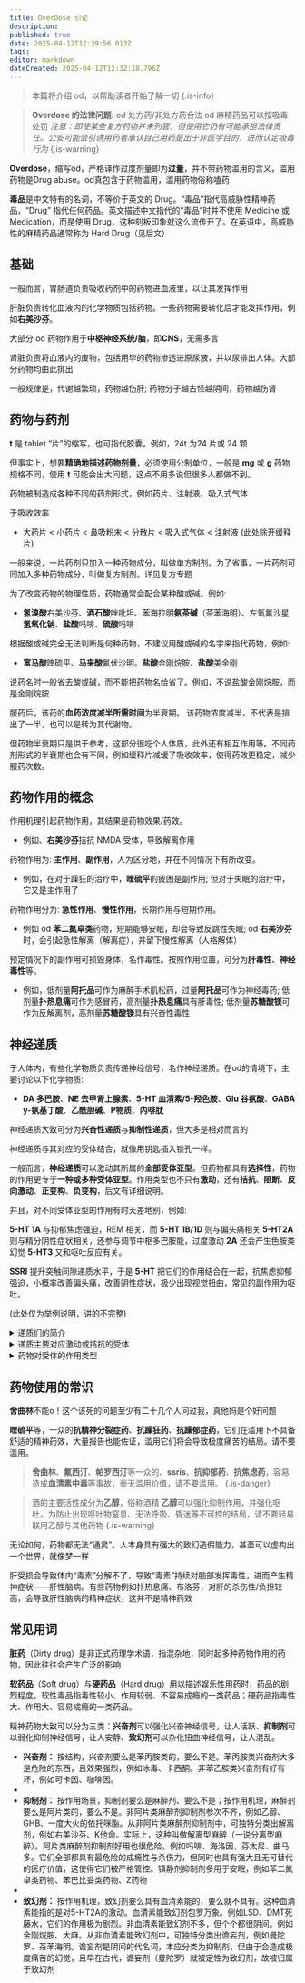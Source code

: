 ```yaml
---
title: OverDose 引论
description: 
published: true
date: 2025-04-12T12:39:56.013Z
tags: 
editor: markdown
dateCreated: 2025-04-12T12:32:18.796Z
---
```


> 本篇将介绍 od，以帮助读者开始了解一切
{.is-info}

> **Overdose 的法律问题:**
> od 处方药/非处方药合法
> od 麻精药品可以按吸毒处罚
> *注意：即使某些复方药物并未列管，但使用它仍有可能承担法律责任。公安可能会引诱用药者承认自己用药是出于非医学目的，进而认定吸毒行为*
{.is-warning}

**Overdose**，缩写od，严格译作过度剂量即为**过量**，并不带药物滥用的含义，滥用药物是Drug abuse。od真包含于药物滥用，滥用药物俗称嗑药

**毒品**是中文特有的名词，不等价于英文的 Drug。“毒品”指代高威胁性精神药品，“Drug” 指代任何药品。英文描述中文指代的“毒品”时并不使用 Medicine 或 Medication，而是使用 Drug，这种刻板印象就这么流传开了。在英语中，高威胁性的麻精药品通常称为 Hard Drug（见后文）

## 基础

一般而言，胃肠道负责吸收药剂中的药物进血液里，以让其发挥作用

肝脏负责转化血液内的化学物质包括药物。一些药物需要转化后才能发挥作用，例如**右美沙芬**。

大部分 od 药物作用于**中枢神经系统/脑**，即**CNS**，无需多言

肾脏负责将血液内的废物，包括用毕的药物渗透进原尿液，并以尿排出人体。大部分药物均由此排出

一般规律是，代谢越繁琐，药物越伤肝; 药物分子越古怪越阴间，药物越伤肾

## 药物与药剂

**t** 是 tablet “片”的缩写，也可指代胶囊。例如，24t 为24 片或 24 颗

但事实上，想要**精确地描述药物剂量**，必须使用公制单位，一般是 **mg** 或 **g**
药物规格不同，使用 **t** 可能会出大问题，这点不用多说但很多人都做不到。

药物被制造成各种不同的药剂形式，例如药片、注射液、吸入式气体

于吸收效率
*   大药片 < 小药片 < 鼻吸粉末 < 分散片 < 吸入式气体 < 注射液
    (此处除开缓释片)

一般来说，一片药剂只加入一种药物成分，叫做单方制剂。为了省事，一片药剂可同加入多种药物成分，叫做复方制剂。详见复方专题

为了改变药物的物理性质，药物通常会配合某种酸或碱。例如:
*   **氢溴酸**右美沙芬、**酒石酸**唑吡坦、苯海拉明**氨茶碱**（茶苯海明）、左氧氟沙星**氢氧化钠**、**盐酸**吗啡、**硫酸**吗啡

根据酸或碱完全无法判断是何种药物，不建议用酸或碱的名字来指代药物，例如:
*   **富马酸**喹硫平、**马来酸**氟伏沙明。**盐酸**金刚烷胺、**盐酸**美金刚

说药名时一般省去酸或碱，而不能把药物名给省了。例如，不说盐酸金刚烷胺，而是金刚烷胺

服药后，该药的**血药浓度减半所需时间**为半衰期。
该药物浓度减半，不代表是排出了一半，也可以是转为其代谢物。

但药物半衰期只是供于参考，这部分很吃个人体质，此外还有相互作用等。不同药剂形式的半衰期也会有不同，例如缓释片减缓了吸收效率，使得药效更稳定，减少服药次数。

## 药物作用的概念

作用机理引起药物作用，其结果是药物效果/药效。
*   例如、**右美沙芬**拮抗 NMDA 受体，导致解离作用

药物作用为: **主作用**、**副作用**，人为区分地，并在不同情况下有所改变。
*   例如，在对于躁狂的治疗中，**喹硫平**的疲困是副作用; 但对于失眠的治疗中，它又是主作用了

药物作用分为: **急性作用**、**慢性作用**，长期作用与短期作用。
*   例如 od **苯二氮卓类**药物，短期能够安眠，却会导致反跳性失眠; od **右美沙芬**时，会引起急性解离（解离症），并留下慢性解离（人格解体）

预定情况下的副作用可损毁身体，名作毒性。按照作用位置，可分为**肝毒性**、**神经毒性**等。
*   例如，低剂量**阿托品**可作为麻醉手术肌松药，过量**阿托品**可作为神经毒药; 低剂量**扑热息痛**可作为感冒药，高剂量**扑热息痛**具有肝毒性; 低剂量**苏糖酸镁**可作为反解离剂，高剂量**苏糖酸镁**具有兴奋性毒性

## 神经递质

于人体内，有些化学物质负责传递神经信号，名作神经递质。在od的情境下，主要讨论以下化学物质:
*   **DA 多巴胺**、**NE 去甲肾上腺素**、**5-HT 血清素/5-羟色胺**、**Glu 谷氨酸**、**GABA y-氨基丁酸**、**乙酰胆碱**、**P物质**、**内啡肽**

神经递质大致可分为**兴奋性递质**与**抑制性递质**，但大多是相对而言的

神经递质与其对应的受体结合，就像用钥匙插入锁孔一样。

一般而言，**神经递质**可以激动其所属的**全部受体亚型**。但药物都具有**选择性**，药物的作用更专于**一种或多种受体亚型**。作用类型也不只有**激动**，还有**拮抗**、**阻断**、**反向激动**、**正变构**、**负变构**，后文有详细说明。

并且，对不同受体亚型的作用有时天差地别，例如:

**5-HT 1A** 与抑郁焦虑强迫，REM 相关，而 **5-HT 1B/1D** 则与偏头痛相关
**5-HT2A** 则与精分阴性症状相关，还参与调节中枢多巴胺能，过度激动 **2A** 还会产生色胺类幻觉
**5-HT3** 又和呕吐反应有关。

**SSRI** 提升突触间隙递质水平，于是 **5-HT** 把它们的作用结合在一起，抗焦虑抑郁强迫，小概率改善偏头痛，改善阴性症状，极少出现视觉扭曲，常见的副作用为呕吐。

(此处仅为举例说明，讲的不完整)

<details>

<summary> 递质们的简介 </summary>

#### 多巴胺
众所周知的大明星。负责快乐、永葆记忆，让人存在生命

#### 去甲肾上腺素
本质上就是多巴胺多了个羟基。负责战斗与逃跑、勇敢与冒险、大胆与冲动，让人高血压

#### 血清素
抑郁与失眠。负责积极乐观、健康生活

血清素若激动 5-HT~2A~ 受体，则会产生致幻等特殊精神作用，调节情绪作用则变成次要的。

#### 谷氨酸
味精去掉钠。负责认知、感知、学习。与痒觉有关

#### 乙酰胆碱
曼陀罗的迫害。负责短期记忆、工作记忆、思考、学习，肌肉收缩

#### GABA
负责镇静、睡眠，与安眠有关

#### 内啡肽
阿片类的模仿对象。负责镇痛、幸福感，剂量高一点就会牵连到多巴胺去

</details>

<details>

<summary> 递质主要对应激动或拮抗的受体 </summary>

多巴胺：多巴胺受体
正肾素：α-肾上腺素受体、β-肾上腺素受体
血清素：5-HT受体
谷氨酸：NMDA受体、AMPA受体
乙酰胆碱：毒蔁碱`M`胆碱受体、烟碱`N`胆碱受体（烟碱也称尼古丁）
GABA：GABA受体
内啡肽：阿片受体
P物质：NK-1受体

</details>

<details>

<summary> 药物对受体的作用类型 </summary>

- 激动受体，就像插入了符合的钥匙，并扭开了锁，受体被激动
- 拮抗受体，就像贴上了胶布，把锁孔盖住了，受体无法被激动
- 阻断受体，就像插入了不符合的钥匙，并插在这堵住锁孔，受体无法被激动
- 反向激动受体，就像插入了钥匙，但把锁孔插烂了，受体无法激动
- 正变构受体，就像给锁孔灌机油，锁更好被扭开，受体更好被激动
- 负变构受体，就像给锁孔灌胶水，锁更难被扭开，受体更难被激动

</details>

## 药物使用的常识

**舍曲林**不能o！这个该死的问题至少有二十几个人问过我，真他妈是个好问题

**喹硫平**等，一众的**抗精神分裂症药**、**抗躁狂药**、**抗躁郁症药**，它们在滥用下不具备舒适的精神药效，大量报告也能佐证，滥用它们将会导致极度痛苦的结局。请不要滥用。

> **舍曲林**、**氟西汀**、**帕罗西汀**等一众的、**ssris**、**抗抑郁药**、**抗焦虑药**，容易造成**血清素中毒**等事故，毫无滥用价值，请不要滥用。
> {.is-danger}


> 酒的主要活性成分为**乙醇**，俗称酒精
> **乙醇**可以强化抑制作用，并强化呕吐。为防止出现呕吐物窒息、无法呼吸、昏迷等不可控的结局，请不要轻易联用乙醇与其他药物
{.is-warning}

无论如何，药物都无法“通灵”。人本身具有强大的致幻造假能力，甚至可以虚构出一个世界，就像梦一样

肝受损会导致体内“毒素”分解不了，导致“毒素”持续对脑部发挥毒性，进而产生精神症状——肝性脑病。有些药物例如扑热息痛、布洛芬，对肝的杀伤性/负担较高，会导致肝性脑病的精神症状，这并不是精神药效

## 常见用词

**脏药**（Dirty drug）是非正式药理学术语，指混杂地，同时起多种药物作用的药物，因此往往会产生广泛的影响

**软药品**（Soft drug）与**硬药品**（Hard drug）用以描述娱乐性用药时，药品的剧烈程度。软性毒品指毒性较小、作用较弱、不容易成瘾的一类药品；硬药品指毒性大、作用大、容易成瘾的一类药品。

精神药物大致可以分为三类：**兴奋剂**可以强化兴奋神经信号，让人活跃、**抑制剂**可以弱化抑制神经信号，让人安静、**致幻剂**可以杂化扭曲神经信号，让人混乱。

*   **兴奋剂：** 按结构，兴奋剂要么是苯丙胺类的，要么不是。苯丙胺类兴奋剂大多是危险的东西，且效果强烈，例如冰毒、卡西酮。非苯乙胺类兴奋剂有好有坏，例如可卡因、咖啡因。
*   
*   **抑制剂：** 按作用场景，抑制剂要么是麻醉剂、要么不是；按作用机理，麻醉剂要么是阿片类的，要么不是。非阿片类麻醉剂抑制剂参次不齐，例如乙醇、GHB、一度大火的依托咪酯。从非阿片类麻醉剂抑制剂中，可独特分类出解离剂，例如右美沙芬、K他命。实际上，这种叫做解离型麻醉（一说分离型麻醉）。阿片类麻醉剂抑制剂好用也很危险，例如吗啡、海洛因、芬太尼、曲马多。它们全部都具有最危险的成瘾性与杀伤力，但同时也具有强大且无可替代的医疗价值，这使得它们被严格管控。镇静剂抑制剂多用于安眠，例如苯二氮卓类药物、苯巴比妥类药物、Z药物
* 
* **致幻剂：** 按作用机理，致幻剂要么具有血清素能的，要么就不具有。这种血清素能指的是对5-HT2A的激动。血清素能致幻剂包罗万象。例如LSD、DMT死藤水，它们的作用极为剧烈。非血清素能致幻剂不多，但个个都很阴间。例如金刚烷胺、大麻。从非血清素能致幻剂中，可独特分类出谵妄剂，例如曼陀罗、茶苯海明。谵妄剂是阴间的代名词，本应分类为抑制剂，但由于会造成极度痛苦的幻觉，且早在古代，谵妄剂（曼陀罗）就被定性为致幻剂，故被归属于致幻剂